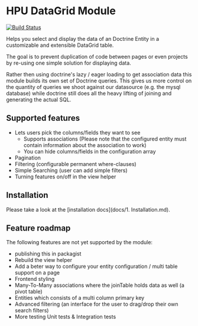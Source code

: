 # HPU DataGrid Module

[![Build Status](https://travis-ci.org/HPUinternet/zf2-doctrine-datagrid.svg)](https://travis-ci.org/HPUinternet/zf2-doctrine-datagrid)

Helps you select and display the data of an Doctrine Entity in a customizable and extensible DataGrid table.

The goal is to prevent duplication of code between pages or even projects by re-using one simple solution for displaying data.

Rather then using doctrine's lazy / eager loading to get association data this module builds its own set of Doctrine queries.
This gives us more control on the quantity of queries we shoot against our datasource (e.g. the mysql database) while doctrine still does all the heavy lifting of joining and generating the actual SQL.

## Supported features
- Lets users pick the columns/fields they want to see
    - Supports associations (Please note that the configured entity must contain information about the association to work)
    - You can hide columns/fields in the configuration array
- Pagination
- Filtering (configurable permanent where-clauses)
- Simple Searching (user can add simple filters)
- Turning features on/off in the view helper

## Installation
Please take a look at the [installation docs](docs/1. Installation.md).

## Feature roadmap
The following features are not yet supported by the module:

- publishing this in packagist
- Rebuild the view helper
- Add a beter way to configure your entity configuration / multi table support on a page
- Frontend styling
- Many-To-Many associations where the joinTable holds data as well (a pivot table)
- Entities which consists of a multi column primary key
- Advanced filtering (an interface for the user to drag/drop their own search filters)
- More testing Unit tests & Integration tests
